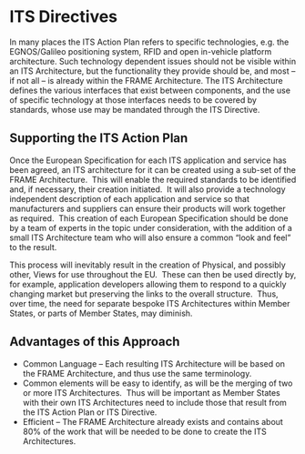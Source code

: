 # ITS Directives

In many places the ITS Action Plan refers to specific technologies, e.g. the EGNOS/Galileo positioning system, RFID and open in-vehicle platform architecture. Such technology dependent issues should not be visible within an ITS Architecture, but the functionality they provide should be, and most – if not all – is already within the FRAME Architecture. The ITS Architecture defines the various interfaces that exist between components, and the use of specific technology at those interfaces needs to be covered by standards, whose use may be mandated through the ITS Directive.

## Supporting the ITS Action Plan
Once the European Specification for each ITS application and service 
has been agreed, an ITS architecture for it can be created using a 
sub-set of the FRAME Architecture.  This will enable the required 
standards to be identified and, if necessary, their creation initiated. 
 It will also provide a technology independent description of each 
application and service so that manufacturers and suppliers can ensure 
their products will work together as required.  This creation of each 
European Specification should be done by a team of experts in the topic 
under consideration, with the addition of a small ITS Architecture team 
who will also ensure a common “look and feel” to the result.

This process will inevitably result in the creation of Physical, and 
possibly other, Views for use throughout the EU.  These can then be used
 directly by, for example, application developers allowing them to 
respond to a quickly changing market but preserving the links to the 
overall structure.  Thus, over time, the need for separate bespoke ITS 
Architectures within Member States, or parts of Member States, may 
diminish.

## Advantages of this Approach

 - Common Language – Each resulting ITS Architecture will be based on the FRAME Architecture, and thus use the same terminology.
 - Common elements will be easy to identify, as will 
be the merging of two or more ITS Architectures.  Thus will be important
 as Member States with their own ITS Architectures need to include those
 that result from the ITS Action Plan or ITS Directive.
 - Efficient – The FRAME Architecture already exists 
and contains about 80% of the work that will be needed to be done to 
create the ITS Architectures.